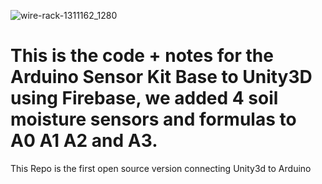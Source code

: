 ![wire-rack-1311162_1280](https://user-images.githubusercontent.com/21232416/128421061-37d8a8b9-96a3-413e-a3d0-790acf4af3d2.jpg)
# This is the code + notes for the Arduino Sensor Kit Base to Unity3D using Firebase, we added 4 soil moisture sensors and formulas to A0 A1 A2 and A3.
This Repo is the first open source version connecting Unity3d to Arduino 
